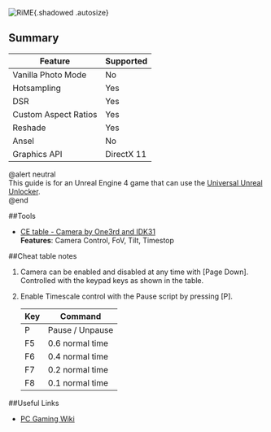 ![RiME](Images\Rime_header.png "Shot by One3rd"){.shadowed .autosize}

## Summary

Feature | Supported
--|--
Vanilla Photo Mode | No
Hotsampling | Yes
DSR | Yes
Custom Aspect Ratios | Yes
Reshade | Yes
Ansel | No
Graphics API | DirectX 11

@alert neutral  
This guide is for an Unreal Engine 4 game that can use the [Universal Unreal Unlocker](https://framedsc.com/GeneralGuides/universal_ue4_consoleunlocker.htm).  
@end
 
##Tools
* [CE table - Camera by One3rd and IDK31](..\CheatTables\RiME.CT)  
**Features**: Camera Control, FoV, Tilt, Timestop

##Cheat table notes

1. Camera can be enabled and disabled at any time with [Page Down]. Controlled with the keypad keys as shown in the table.
2. Enable  Timescale control with the Pause script by pressing [P].

	Key | Command
	--|--
	P | Pause / Unpause
	F5 | 0.6 normal time
	F6 | 0.4 normal time
	F7 | 0.2 normal time
	F8 | 0.1 normal time

##Useful Links

* [PC Gaming Wiki](https://pcgamingwiki.com/wiki/Rime)